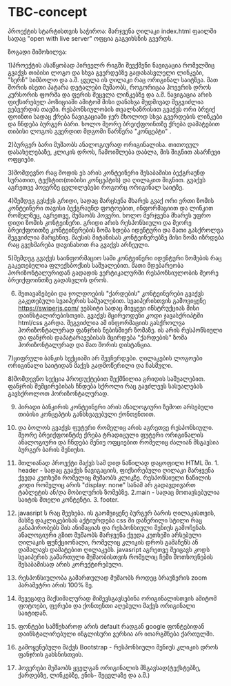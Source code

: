 # TBC-concept


პროექტის სტარტისთვის საჭიროა: მარჯვენა ღილაკი index.html ფაილში სადაც "open with live server" ოფცია გაგვიხსნის გვერდს. 


ზოგადი მიმოხილვა: 

1)პროექტის ასაწყობად პირველრ რიგში შევქმენი ნავიგაცია რომელშიც გვაქვს თიბისი ლოგო და სხვა გვერდებზე გადასასვლელი ლინკები, "სერჩ" სიმბოლო და ა.შ. ყველა ის ღილაკი რაც ორიგინალ საიტზეა. მათ შორის ისეთი პატარა დეტალები მუშაობს, როგორიცაა ჰოვერის დროს კურსორის ფორმა და ფერის შეცვლა ლინკებზე და ა.შ. ნავიგაცია არის ფიქსირებულ პოზიციაში ამიტომ მისი დანახვა მუდმივად შეგვიძლია ვებვერდის თავში. რესპონსიულობის თვალსაზრისით გვაქვს ორი ბრეიქ ფოინთი სადაც ქრება ნავიგაციაში ჯერ მხოლოდ სხვა გვერდების ლინკები და ჩნდება ბურგერ ბარი. ხოლო მეორე ბრეიქფოინთზე ქრება დამატებით თიბისი ლოგოს გვერდით მდგომი წარწერა "კონცეპტი" .

2)ბურგერ ბარი მუშაობს ანალოგიურად ორიგინალისა. თითოეულ დასახელებაზე, კლიკის დროს, ჩამოიშლება დაბლა, მის შიგნით ასარჩევი ოფციები. 

3)მომდევნო რაც მოდის ეს არის კონტეინერი შესაბამისი ბექგრაუნდ სურათით, ტექსტით(თიბისი კონცეპტის) და ღილაკით შიგნით. გვაქვს აგრეთვე ჰოვერზე ცვლილებები როგორც ორიგინალ საიტზე. 

4)შემდეგ გვსქვს გრიდი, სადაც მარცხენა მხარეს გვაქ ორი ერთი ზომის კონტეინერი თავისი ბექგრაუნდ ფოტოებით, ინფორმაციით და ლინკით რომელზეც, აგრეთვე, მუშაობს ჰოვერი. ხოლო მერჯვენა მხარეს უფრო დიდი ზომის კონტეინერი. გრიდი არის რესპონსიული და მეორე ბრეიქფოითზე კონტეინერების ზომა ხდება იდენტური და მათი გასქროლვა შეგვიძლია მარცხნივ.  მაუსის მიტანისას კონტეინერებზე მისი ზომა იზრდება რაც გვეხმარება დავინახოთ რა გვაქვს არჩეული. 

5)შემდეგ გვაქვს საინფორმაციო სამი კონტეინერი იდენტური ზომების რაც გაკეთებულია ფლექსბოქსის საშუალებით. მათი მდებარეობა ჰორიზონტალურიდან გადადის ვერტიკალურში რესპონსიულობის მეორე ბრეიქფოინთზე გადასვლის დროს.

6) შეთავაზებები და ჯოლდოების "ქარდების" კონტეინერები გვაქვს გაკეთებული სვაიპერის საშუალებით. სვაიპერისთვის გამოვიყენე https://swiperjs.com/ ვებსიტი სადაც მივყევი ინსტრუქციას მისი დაინსტალირებისთვის. გვაქვს მცირეოდენი კოდი ჯავასქრიპტში html/css გარდა. შეგვიძლია ამ ინფორმაციის გასქროლვა ჰორიზონტალურად ფანჯრის ნებისმიერ ზომაზე. ის არის რესპონსიული და ფანჯრის დაპატარავებისას მცირდება "ქარდების" ზომა ჰორიზონტალურად და მათ შორის დისტანცია.

7)ციფრული ბანკის სექციაში არ შევჩერდები. ღილაკების ლოგოები ორიგინალი საიტიდან მაქვს გადმოწერილი და ჩასმული. 

8)მომდევნო სექცია პროდუქტებით შექმნილია გრიდის საშუალებით. ფანჯრის შემცირებისას ჩნდება სქროლი რაც გავძლევს სასუალებას გავსქროლოთ ჰორიზონტალურად.

9) პირადი ბანკირის კონტეინერი არის ანალოგიური ზემოთ არსებული თიბისი კონცეპტის განსხვავებული ქონთენთით.
  
11) და ბოლოს გვაქვს ფუტერი რომელიც არის აგრეთვე რესპონსიული. მეორე ბრეიქფოინტძე ქრება ტრადიცული ფუტერი ორიგინალის ანალოგიური და ჩნდება მენიუ ოფციებით რომელიც ძალიან მსგავსია ბურგერ ბარის მენიუსი.

12) მთლიანად პროექტი მაქვს სამ დიდ ნაწილად დაყოფილი HTML ში. 1. header - სადაც გვაქვს ნავიგაციის, ფიქსირებული ღილაკი მარჯვენა ქვედა კუთხეში რომელიც მუშაობს კლიკზე. რესპონსიული ნაწილის კოდი რომელიც არის "display: none" სანამ არ გადავდივართ ტაბლეტის ან/და მობილურის ზომებზე.  2.main - სადაც მოთავსებულია საიტის მთელი კონტენტი. 3. footer.

13)  javasript ს რაც შეეხება. ის გაომვიყენე ბურგერ ბარის ღილაკისთვის, მასზე დაკლიკებისას აქტიურდება css ში დაწერილი სტილი რაც განაპირობებს მის ანიმაციას და რესპონსიული მენიუს გამოჩენას. ანალოგიური გზით მუშაობს მარჯვენა ქვედა კუთხეში არსებული ღილაკის ფუნქციონალი, რომელიც კლიკის დროს გამაჩენს ან დამალავს დამატებით ღილაკებს.  javasript აგრეთვე შეიცავს კოდს სვაიპერის გამართული მუშაობისთვის რომელიც ჩემი მოთხოვნების შესაბამისად არის კორექტირებული.

14)  რესპონსიულობა გამართულად მუშაობს როდეც ბრაუზერის zoom პარამეტრი არის 100% ზე.

15)  შევეცადე მაქსიმალურად მიმევსგავსებინა ორიგინალისთვის ამიტომ ფოტოები, ფერები და ქონთენთი აღებული მაქვს ორიგინალი საიტიდან.

16)  ფონტები სამწუხაროდ არის default რადგან google ფონტებიდან დაინსტალირებული ინგლისური ვერსია არ ითარგმნება ქართულში.

17)  გამოყენებული მაქვს Bootstrap - რესპონსიული მენიუს კლიკის დროს ფანჯრის გახსნისთვის.

18)  ჰოვერები მუშაობს ყველგან ორიგინალის მზგავსად(ტექსტებზე, ქარდებზე, ლინკებზე, ენის- შეცვლაზე და ა.შ.)
